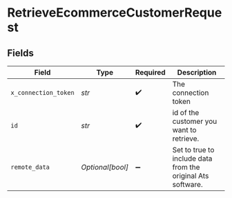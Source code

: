 # RetrieveEcommerceCustomerRequest


## Fields

| Field                                                       | Type                                                        | Required                                                    | Description                                                 |
| ----------------------------------------------------------- | ----------------------------------------------------------- | ----------------------------------------------------------- | ----------------------------------------------------------- |
| `x_connection_token`                                        | *str*                                                       | :heavy_check_mark:                                          | The connection token                                        |
| `id`                                                        | *str*                                                       | :heavy_check_mark:                                          | id of the customer you want to retrieve.                    |
| `remote_data`                                               | *Optional[bool]*                                            | :heavy_minus_sign:                                          | Set to true to include data from the original Ats software. |